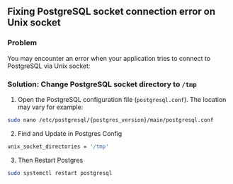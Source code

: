 ## Fixing PostgreSQL socket connection error on Unix socket

### Problem

You may encounter an error when your application tries to connect to PostgreSQL via Unix socket:

### Solution: Change PostgreSQL socket directory to `/tmp`

1. Open the PostgreSQL configuration file (`postgresql.conf`). The location may vary for example:

```bash
sudo nano /etc/postgresql/{postgres_version}/main/postgresql.conf
```
2. Find and Update in Postgres Config
```bash
unix_socket_directories = '/tmp'
```
3. Then Restart Postgres
```bash
sudo systemctl restart postgresql
```
